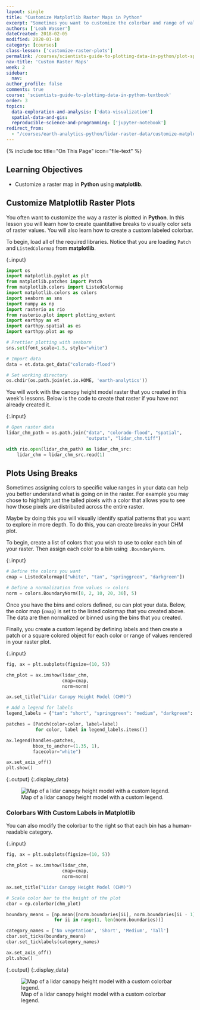 ```yaml
---
layout: single
title: "Customize Matplotlib Raster Maps in Python"
excerpt: "Sometimes you want to customize the colorbar and range of values plotted in a raster map. Learn how to create breaks to plot rasters in Python."
authors: ['Leah Wasser']
dateCreated: 2018-02-05
modified: 2020-01-10
category: [courses]
class-lesson: ['customize-raster-plots']
permalink: /courses/scientists-guide-to-plotting-data-in-python/plot-spatial-data/customize-raster-plots/customize-matplotlib-raster-maps/
nav-title: 'Custom Raster Maps'
week: 2
sidebar:
  nav:
author_profile: false
comments: true
course: 'scientists-guide-to-plotting-data-in-python-textbook'
order: 3
topics:
  data-exploration-and-analysis: ['data-visualization']
  spatial-data-and-gis:
  reproducible-science-and-programming: ['jupyter-notebook']
redirect_from:
  - "/courses/earth-analytics-python/lidar-raster-data/customize-matplotlib-raster-maps/"
---
```


{% include toc title="On This Page" icon="file-text" %}

<div class='notice--success' markdown="1">

## <i class="fa fa-graduation-cap" aria-hidden="true"></i> Learning Objectives

* Customize a raster map in **Python** using **matplotlib**.

</div>

## Customize Matplotlib Raster Plots

You often want to customize the way a raster is plotted in **Python**. In this lesson you will learn how to create quantitative breaks to visually color sets of raster values. You will also learn how to create a custom labeled colorbar. 

To begin, load all of the required libraries. Notice that you are loading `Patch` and `ListedColormap` from **matplotlib**.

{:.input}
```python
import os
import matplotlib.pyplot as plt
from matplotlib.patches import Patch
from matplotlib.colors import ListedColormap
import matplotlib.colors as colors
import seaborn as sns
import numpy as np
import rasterio as rio
from rasterio.plot import plotting_extent
import earthpy as et
import earthpy.spatial as es
import earthpy.plot as ep

# Prettier plotting with seaborn
sns.set(font_scale=1.5, style="white")

# Import data
data = et.data.get_data("colorado-flood")

# Set working directory
os.chdir(os.path.join(et.io.HOME, 'earth-analytics'))
```

You will work with the canopy height model raster that you created in this week's lessons. Below is the code to create that raster if you have not already created it. 

{:.input}
```python
# Open raster data
lidar_chm_path = os.path.join("data", "colorado-flood", "spatial", 
                              "outputs", "lidar_chm.tiff")

with rio.open(lidar_chm_path) as lidar_chm_src:
    lidar_chm = lidar_chm_src.read(1)
```


## Plots Using Breaks

Sometimes assigning colors to specific value ranges in your data can help you 
better understand what is going on in the raster. For example you may chose to highlight 
just the talled pixels with a color that allows you to see how those pixels are distributed 
across the entire raster. 

Maybe by doing this you will visually identify spatial patterns that you want to explore in more depth. To do this, you can create breaks in your CHM plot.

To begin, create a list of colors that you wish to use to color each bin of your raster.
Then assign each color to a bin using `.BoundaryNorm`.

{:.input}
```python
# Define the colors you want
cmap = ListedColormap(["white", "tan", "springgreen", "darkgreen"])

# Define a normalization from values -> colors
norm = colors.BoundaryNorm([0, 2, 10, 20, 30], 5)
```


Once you have the bins and colors defined, ou can plot your data. 
Below, the color map (`cmap`) is set to the listed colormap that you created above. 
The data are then normalized or binned using the bins that you created.

Finally, you create a custom legend by defining labels and then create a patch or a square colored object for each color or range of values rendered in your raster plot.

{:.input}
```python
fig, ax = plt.subplots(figsize=(10, 5))

chm_plot = ax.imshow(lidar_chm,
                     cmap=cmap,
                     norm=norm)

ax.set_title("Lidar Canopy Height Model (CHM)")

# Add a legend for labels
legend_labels = {"tan": "short", "springgreen": "medium", "darkgreen": "tall"}

patches = [Patch(color=color, label=label)
           for color, label in legend_labels.items()]

ax.legend(handles=patches,
          bbox_to_anchor=(1.35, 1),
          facecolor="white")

ax.set_axis_off()
plt.show()
```

{:.output}
{:.display_data}

<figure>

<img src = "{{ site.url }}/images/courses/scientists-guide-to-plotting-data-in-python-textbook/02-plot-spatial-data/customize-raster-plots/2018-02-05-maps03-customize-matplotlib-colorbars-raster/2018-02-05-maps03-customize-matplotlib-colorbars-raster_10_0.png" alt = "Map of a lidar canopy height model with a custom legend.">
<figcaption>Map of a lidar canopy height model with a custom legend.</figcaption>

</figure>




### Colorbars With Custom Labels in Matplotlib
You can also modify the colorbar to the right so that each bin has a human-readable category.


{:.input}
```python
fig, ax = plt.subplots(figsize=(10, 5))

chm_plot = ax.imshow(lidar_chm,
                     cmap=cmap,
                     norm=norm)

ax.set_title("Lidar Canopy Height Model (CHM)")

# Scale color bar to the height of the plot
cbar = ep.colorbar(chm_plot)

boundary_means = [np.mean([norm.boundaries[ii], norm.boundaries[ii - 1]])
                  for ii in range(1, len(norm.boundaries))]

category_names = ['No vegetation', 'Short', 'Medium', 'Tall']
cbar.set_ticks(boundary_means)
cbar.set_ticklabels(category_names)

ax.set_axis_off()
plt.show()
```

{:.output}
{:.display_data}

<figure>

<img src = "{{ site.url }}/images/courses/scientists-guide-to-plotting-data-in-python-textbook/02-plot-spatial-data/customize-raster-plots/2018-02-05-maps03-customize-matplotlib-colorbars-raster/2018-02-05-maps03-customize-matplotlib-colorbars-raster_13_0.png" alt = "Map of a lidar canopy height model with a custom colorbar legend.">
<figcaption>Map of a lidar canopy height model with a custom colorbar legend.</figcaption>

</figure>




